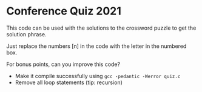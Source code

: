 # Conference Quiz 2021

This code can be used with the solutions to the crossword puzzle to get the solution phrase.

Just replace the numbers [n] in the code with the letter in the numbered box.

For bonus points, can you improve this code?

- Make it compile successfully using ```gcc -pedantic -Werror quiz.c```
- Remove all loop statements (tip: recursion)
